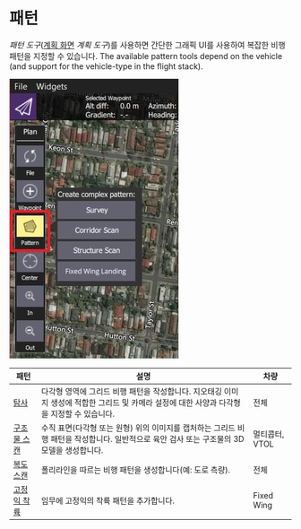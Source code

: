 # 패턴

_패턴 도구_([계획 화면](../plan_view/plan_view.md) _계획 도구_)를 사용하면 간단한 그래픽 UI를 사용하여 복잡한 비행 패턴을 지정할 수 있습니다.
The available pattern tools depend on the vehicle (and support for the vehicle-type in the flight stack).

![패턴 도구(계획 도구)](../../../assets/plan/pattern/pattern_tool.jpg)

| 패턴                                                   | 설명                                                                                                                                   | 차량         |
| ---------------------------------------------------- | ------------------------------------------------------------------------------------------------------------------------------------ | ---------- |
| [탐사](../plan_view/pattern_survey.md)                 | 다각형 영역에 그리드 비행 패턴을 작성합니다. 지오태깅 이미지 생성에 적합한 그리드 및 카메라 설정에 대한 사양과 다각형을 지정할 수 있습니다.                     | 전체         |
| [구조물 스캔](../plan_view/pattern_structure_scan_v2.md)  | 수직 표면(다각형 또는 원형) 위의 이미지를 캡처하는 그리드 비행 패턴을 작성합니다. 일반적으로 육안 검사 또는 구조물의 3D 모델을 생성합니다. | 멀티콥터, VTOL |
| [복도 스캔](../plan_view/pattern_corridor_scan.md)       | 폴리라인을 따르는 비행 패턴을 생성합니다(예: 도로 측량).                                                 | 전체         |
| [고정익 착륙](../plan_view/pattern_fixed_wing_landing.md) | 임무에 고정익의 착륙 패턴을 추가합니다.                                                                                               | Fixed Wing |
